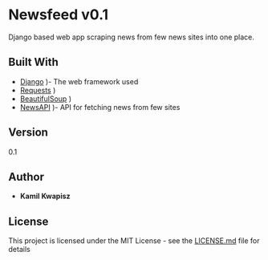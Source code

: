 # Newsfeed  v0.1

Django based web app scraping news from few news sites into one place.

## Built With

* [Django](https://www.djangoproject.com/) )- The web framework used
* [Requests](http://docs.python-requests.org/en/master/) ) 
* [BeautifulSoup](https://www.crummy.com/software/BeautifulSoup/bs4/doc/) ) 
* [NewsAPI](https://newsapi.org/) )- API for fetching news from few sites 


## Version

0.1 

## Author

* **Kamil Kwapisz**  

## License

This project is licensed under the MIT License - see the [LICENSE.md](LICENSE.md) file for details

